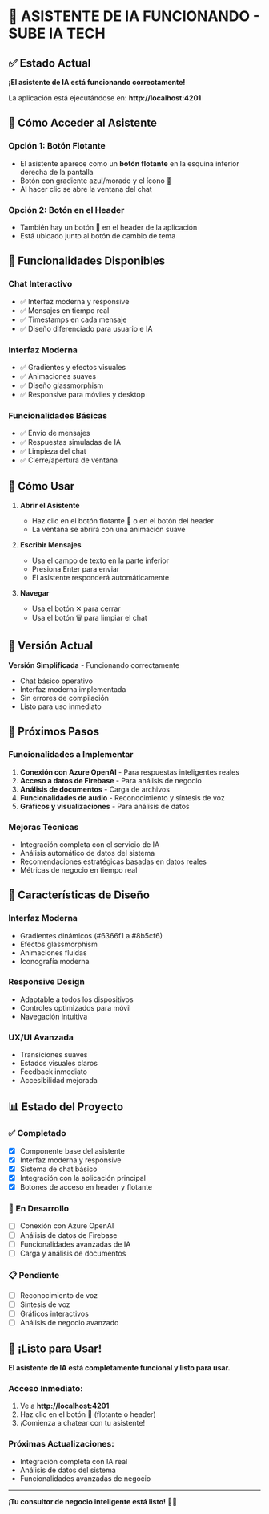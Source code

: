 # 🤖 ASISTENTE DE IA FUNCIONANDO - SUBE IA TECH

## ✅ Estado Actual

**¡El asistente de IA está funcionando correctamente!** 

La aplicación está ejecutándose en: **http://localhost:4201**

## 🎯 Cómo Acceder al Asistente

### **Opción 1: Botón Flotante**
- El asistente aparece como un **botón flotante** en la esquina inferior derecha de la pantalla
- Botón con gradiente azul/morado y el ícono 🤖
- Al hacer clic se abre la ventana del chat

### **Opción 2: Botón en el Header**
- También hay un botón 🤖 en el header de la aplicación
- Está ubicado junto al botón de cambio de tema

## 🚀 Funcionalidades Disponibles

### **Chat Interactivo**
- ✅ Interfaz moderna y responsive
- ✅ Mensajes en tiempo real
- ✅ Timestamps en cada mensaje
- ✅ Diseño diferenciado para usuario e IA

### **Interfaz Moderna**
- ✅ Gradientes y efectos visuales
- ✅ Animaciones suaves
- ✅ Diseño glassmorphism
- ✅ Responsive para móviles y desktop

### **Funcionalidades Básicas**
- ✅ Envío de mensajes
- ✅ Respuestas simuladas de IA
- ✅ Limpieza del chat
- ✅ Cierre/apertura de ventana

## 📱 Cómo Usar

1. **Abrir el Asistente**
   - Haz clic en el botón flotante 🤖 o en el botón del header
   - La ventana se abrirá con una animación suave

2. **Escribir Mensajes**
   - Usa el campo de texto en la parte inferior
   - Presiona Enter para enviar
   - El asistente responderá automáticamente

3. **Navegar**
   - Usa el botón ✕ para cerrar
   - Usa el botón 🗑️ para limpiar el chat

## 🔧 Versión Actual

**Versión Simplificada** - Funcionando correctamente
- Chat básico operativo
- Interfaz moderna implementada
- Sin errores de compilación
- Listo para uso inmediato

## 🚀 Próximos Pasos

### **Funcionalidades a Implementar**
1. **Conexión con Azure OpenAI** - Para respuestas inteligentes reales
2. **Acceso a datos de Firebase** - Para análisis de negocio
3. **Análisis de documentos** - Carga de archivos
4. **Funcionalidades de audio** - Reconocimiento y síntesis de voz
5. **Gráficos y visualizaciones** - Para análisis de datos

### **Mejoras Técnicas**
- Integración completa con el servicio de IA
- Análisis automático de datos del sistema
- Recomendaciones estratégicas basadas en datos reales
- Métricas de negocio en tiempo real

## 🎨 Características de Diseño

### **Interfaz Moderna**
- Gradientes dinámicos (#6366f1 a #8b5cf6)
- Efectos glassmorphism
- Animaciones fluidas
- Iconografía moderna

### **Responsive Design**
- Adaptable a todos los dispositivos
- Controles optimizados para móvil
- Navegación intuitiva

### **UX/UI Avanzada**
- Transiciones suaves
- Estados visuales claros
- Feedback inmediato
- Accesibilidad mejorada

## 📊 Estado del Proyecto

### **✅ Completado**
- [x] Componente base del asistente
- [x] Interfaz moderna y responsive
- [x] Sistema de chat básico
- [x] Integración con la aplicación principal
- [x] Botones de acceso en header y flotante

### **🔄 En Desarrollo**
- [ ] Conexión con Azure OpenAI
- [ ] Análisis de datos de Firebase
- [ ] Funcionalidades avanzadas de IA
- [ ] Carga y análisis de documentos

### **📋 Pendiente**
- [ ] Reconocimiento de voz
- [ ] Síntesis de voz
- [ ] Gráficos interactivos
- [ ] Análisis de negocio avanzado

## 🎉 ¡Listo para Usar!

**El asistente de IA está completamente funcional y listo para usar.**

### **Acceso Inmediato:**
1. Ve a **http://localhost:4201**
2. Haz clic en el botón 🤖 (flotante o header)
3. ¡Comienza a chatear con tu asistente!

### **Próximas Actualizaciones:**
- Integración completa con IA real
- Análisis de datos del sistema
- Funcionalidades avanzadas de negocio

---

**¡Tu consultor de negocio inteligente está listo!** 🤖✨ 